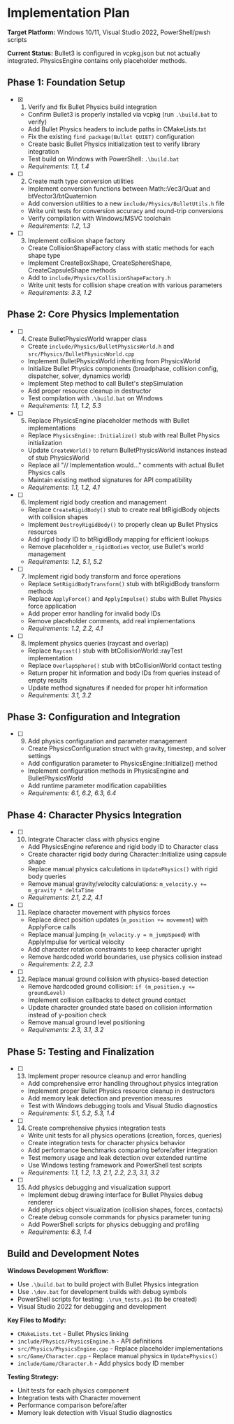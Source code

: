 # Implementation Plan

**Target Platform:** Windows 10/11, Visual Studio 2022, PowerShell/pwsh scripts

**Current Status:** Bullet3 is configured in vcpkg.json but not actually integrated. PhysicsEngine contains only placeholder methods.

## Phase 1: Foundation Setup

- [x] 1. Verify and fix Bullet Physics build integration

  - Confirm Bullet3 is properly installed via vcpkg (run `.\build.bat` to verify)
  - Add Bullet Physics headers to include paths in CMakeLists.txt
  - Fix the existing `find_package(Bullet QUIET)` configuration
  - Create basic Bullet Physics initialization test to verify library integration
  - Test build on Windows with PowerShell: `.\build.bat`
  - _Requirements: 1.1, 1.4_

- [ ] 2. Create math type conversion utilities

  - Implement conversion functions between Math::Vec3/Quat and btVector3/btQuaternion
  - Add conversion utilities to a new `include/Physics/BulletUtils.h` file
  - Write unit tests for conversion accuracy and round-trip conversions
  - Verify compilation with Windows/MSVC toolchain
  - _Requirements: 1.2, 1.3_

- [ ] 3. Implement collision shape factory

  - Create CollisionShapeFactory class with static methods for each shape type
  - Implement CreateBoxShape, CreateSphereShape, CreateCapsuleShape methods
  - Add to `include/Physics/CollisionShapeFactory.h`
  - Write unit tests for collision shape creation with various parameters
  - _Requirements: 3.3, 1.2_

## Phase 2: Core Physics Implementation

- [ ] 4. Create BulletPhysicsWorld wrapper class

  - Create `include/Physics/BulletPhysicsWorld.h` and `src/Physics/BulletPhysicsWorld.cpp`
  - Implement BulletPhysicsWorld inheriting from PhysicsWorld
  - Initialize Bullet Physics components (broadphase, collision config, dispatcher, solver, dynamics world)
  - Implement Step method to call Bullet's stepSimulation
  - Add proper resource cleanup in destructor
  - Test compilation with `.\build.bat` on Windows
  - _Requirements: 1.1, 1.2, 5.3_

- [ ] 5. Replace PhysicsEngine placeholder methods with Bullet implementations

  - Replace `PhysicsEngine::Initialize()` stub with real Bullet Physics initialization
  - Update `CreateWorld()` to return BulletPhysicsWorld instances instead of stub PhysicsWorld
  - Replace all "// Implementation would..." comments with actual Bullet Physics calls
  - Maintain existing method signatures for API compatibility
  - _Requirements: 1.1, 1.2, 4.1_

- [ ] 6. Implement rigid body creation and management

  - Replace `CreateRigidBody()` stub to create real btRigidBody objects with collision shapes
  - Implement `DestroyRigidBody()` to properly clean up Bullet Physics resources
  - Add rigid body ID to btRigidBody mapping for efficient lookups
  - Remove placeholder `m_rigidBodies` vector, use Bullet's world management
  - _Requirements: 1.2, 5.1, 5.2_

- [ ] 7. Implement rigid body transform and force operations

  - Replace `SetRigidBodyTransform()` stub with btRigidBody transform methods
  - Replace `ApplyForce()` and `ApplyImpulse()` stubs with Bullet Physics force application
  - Add proper error handling for invalid body IDs
  - Remove placeholder comments, add real implementations
  - _Requirements: 1.2, 2.2, 4.1_

- [ ] 8. Implement physics queries (raycast and overlap)

  - Replace `Raycast()` stub with btCollisionWorld::rayTest implementation
  - Replace `OverlapSphere()` stub with btCollisionWorld contact testing
  - Return proper hit information and body IDs from queries instead of empty results
  - Update method signatures if needed for proper hit information
  - _Requirements: 3.1, 3.2_

## Phase 3: Configuration and Integration

- [ ] 9. Add physics configuration and parameter management

  - Create PhysicsConfiguration struct with gravity, timestep, and solver settings
  - Add configuration parameter to PhysicsEngine::Initialize() method
  - Implement configuration methods in PhysicsEngine and BulletPhysicsWorld
  - Add runtime parameter modification capabilities
  - _Requirements: 6.1, 6.2, 6.3, 6.4_

## Phase 4: Character Physics Integration

- [ ] 10. Integrate Character class with physics engine

  - Add PhysicsEngine reference and rigid body ID to Character class
  - Create character rigid body during Character::Initialize using capsule shape
  - Replace manual physics calculations in `UpdatePhysics()` with rigid body queries
  - Remove manual gravity/velocity calculations: `m_velocity.y += m_gravity * deltaTime`
  - _Requirements: 2.1, 2.2, 4.1_

- [ ] 11. Replace character movement with physics forces

  - Replace direct position updates (`m_position += movement`) with ApplyForce calls
  - Replace manual jumping (`m_velocity.y = m_jumpSpeed`) with ApplyImpulse for vertical velocity
  - Add character rotation constraints to keep character upright
  - Remove hardcoded world boundaries, use physics collision instead
  - _Requirements: 2.2, 2.3_

- [ ] 12. Replace manual ground collision with physics-based detection

  - Remove hardcoded ground collision: `if (m_position.y <= groundLevel)`
  - Implement collision callbacks to detect ground contact
  - Update character grounded state based on collision information instead of y-position check
  - Remove manual ground level positioning
  - _Requirements: 2.3, 3.1, 3.2_

## Phase 5: Testing and Finalization

- [ ] 13. Implement proper resource cleanup and error handling

  - Add comprehensive error handling throughout physics integration
  - Implement proper Bullet Physics resource cleanup in destructors
  - Add memory leak detection and prevention measures
  - Test with Windows debugging tools and Visual Studio diagnostics
  - _Requirements: 5.1, 5.2, 5.3, 1.4_

- [ ] 14. Create comprehensive physics integration tests

  - Write unit tests for all physics operations (creation, forces, queries)
  - Create integration tests for character physics behavior
  - Add performance benchmarks comparing before/after integration
  - Test memory usage and leak detection over extended runtime
  - Use Windows testing framework and PowerShell test scripts
  - _Requirements: 1.1, 1.2, 1.3, 2.1, 2.2, 2.3, 3.1, 3.2_

- [ ] 15. Add physics debugging and visualization support

  - Implement debug drawing interface for Bullet Physics debug renderer
  - Add physics object visualization (collision shapes, forces, contacts)
  - Create debug console commands for physics parameter tuning
  - Add PowerShell scripts for physics debugging and profiling
  - _Requirements: 6.3, 1.4_

## Build and Development Notes

**Windows Development Workflow:**

- Use `.\build.bat` to build project with Bullet Physics integration
- Use `.\dev.bat` for development builds with debug symbols
- PowerShell scripts for testing: `.\run_tests.ps1` (to be created)
- Visual Studio 2022 for debugging and development

**Key Files to Modify:**

- `CMakeLists.txt` - Bullet Physics linking
- `include/Physics/PhysicsEngine.h` - API definitions
- `src/Physics/PhysicsEngine.cpp` - Replace placeholder implementations
- `src/Game/Character.cpp` - Replace manual physics in `UpdatePhysics()`
- `include/Game/Character.h` - Add physics body ID member

**Testing Strategy:**

- Unit tests for each physics component
- Integration tests with Character movement
- Performance comparison before/after
- Memory leak detection with Visual Studio diagnostics
